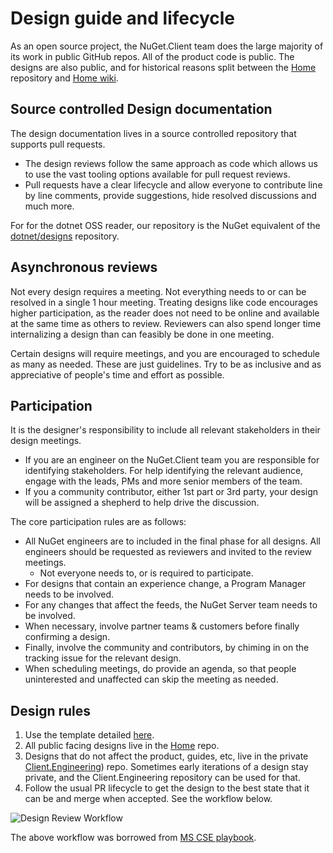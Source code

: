 # Design guide and lifecycle

As an open source project, the NuGet.Client team does the large majority of its work in public GitHub repos.
All of the product code is public. The designs are also public, and for historical reasons split between the [Home](https://github.com/NuGet/Home/blob/dev/designs/) repository and [Home wiki](https://github.com/NuGet/Home/wiki).

## Source controlled Design documentation

The design documentation lives in a source controlled repository that supports pull requests.

* The design reviews follow the same approach as code which allows us to use the vast tooling options available for pull request reviews.
* Pull requests have a clear lifecycle and allow everyone to contribute line by line comments, provide suggestions, hide resolved discussions and much more.

For for the dotnet OSS reader, our repository is the NuGet equivalent of the [dotnet/designs](https://github.com/dotnet/designs) repository.

## Asynchronous reviews

Not every design requires a meeting. Not everything needs to or can be resolved in a single 1 hour meeting.
Treating designs like code encourages higher participation, as the reader does not need to be online and available at the same time as others to review. Reviewers can also spend longer time internalizing a design than can feasibly be done in one meeting.

Certain designs will require meetings, and you are encouraged to schedule as many as needed. These are just guidelines. Try to be as inclusive and as appreciative of people's time and effort as possible.

## Participation

It is the designer's responsibility to include all relevant stakeholders in their design meetings.

* If you are an engineer on the NuGet.Client team you are responsible for identifying stakeholders. For help identifying the relevant audience, engage with the leads, PMs and more senior members of the team.
* If you a community contributor, either 1st part or 3rd party, your design will be assigned a shepherd to help drive the discussion.

The core participation rules are as follows:

* All NuGet engineers are to included in the final phase for all designs. All engineers should be requested as reviewers and invited to the review meetings.
  * Not everyone needs to, or is required to participate.
* For designs that contain an experience change, a Program Manager needs to be involved.
* For any changes that affect the feeds, the NuGet Server team needs to be involved.
* When necessary, involve partner teams & customers before finally confirming a design.
* Finally, involve the community and contributors, by chiming in on the tracking issue for the relevant design.
* When scheduling meetings, do provide an agenda, so that people uninterested and unaffected can skip the meeting as needed.

## Design rules

1. Use the template detailed [here](https://github.com/NuGet/Home/tree/dev/meta).
1. All public facing designs live in the [Home](https://github.com/NuGet/Home/blob/dev/designs/) repo.
1. Designs that do not affect the product, guides, etc, live in the private [Client.Engineering](https://github.com/NuGet/Client.Engineering/blob/master/designs/)) repo. Sometimes early iterations of a design stay private, and the Client.Engineering repository can be used for that.
1. Follow the usual PR lifecycle to get the design to the best state that it can be and merge when accepted. See the workflow below.

![Design Review Workflow](resources/design-reviews-sequence.png)

The above workflow was borrowed from [MS CSE playbook](https://github.com/microsoft/code-with-engineering-playbook/blob/master/design-reviews/recipes/async-design-reviews.md).
